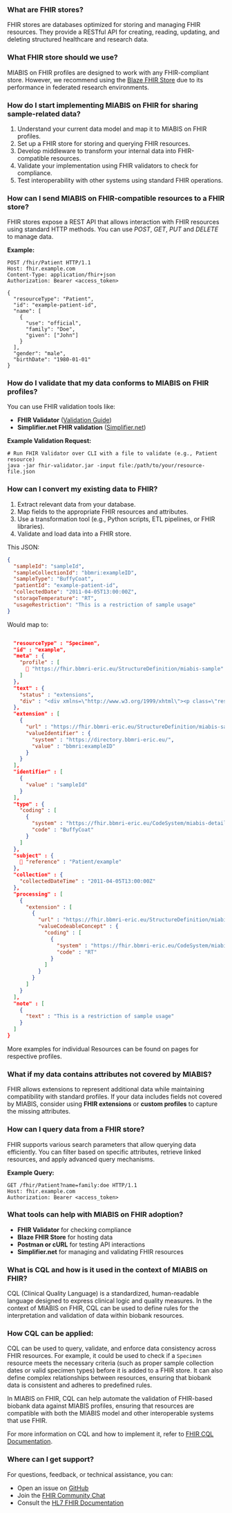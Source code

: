 ### What are FHIR stores?
FHIR stores are databases optimized for storing and managing FHIR resources. They provide a RESTful API for creating, reading, updating, and deleting structured healthcare and research data.

### What FHIR store should we use?
MIABIS on FHIR profiles are designed to work with any FHIR-compliant store. However, we recommend using the [Blaze FHIR Store](https://samply.github.io/blaze/) due to its performance in federated research environments.

### How do I start implementing MIABIS on FHIR for sharing sample-related data?
1. Understand your current data model and map it to MIABIS on FHIR profiles.
2. Set up a FHIR store for storing and querying FHIR resources.
3. Develop middleware to transform your internal data into FHIR-compatible resources.
4. Validate your implementation using FHIR validators to check for compliance.
5. Test interoperability with other systems using standard FHIR operations.

### How can I send MIABIS on FHIR-compatible resources to a FHIR store?
FHIR stores expose a REST API that allows interaction with FHIR resources using standard HTTP methods.
You can use _POST_, _GET_, _PUT_ and _DELETE_ to manage data.

**Example:**  
```shell
POST /fhir/Patient HTTP/1.1
Host: fhir.example.com
Content-Type: application/fhir+json
Authorization: Bearer <access_token>

{
  "resourceType": "Patient",
  "id": "example-patient-id",
  "name": [
    {
      "use": "official",
      "family": "Doe",
      "given": ["John"]
    }
  ],
  "gender": "male",
  "birthDate": "1980-01-01"
}
```

### How do I validate that my data conforms to MIABIS on FHIR profiles?
You can use FHIR validation tools like:
- **FHIR Validator** ([Validation Guide](https://hl7.org/fhir/validation.html))
- **Simplifier.net FHIR validation** ([Simplifier.net](https://simplifier.net))

**Example Validation Request:**  
```shell
# Run FHIR Validator over CLI with a file to validate (e.g., Patient resource)
java -jar fhir-validator.jar -input file:/path/to/your/resource-file.json
```

### How can I convert my existing data to FHIR?
1. Extract relevant data from your database.
2. Map fields to the appropriate FHIR resources and attributes.
3. Use a transformation tool (e.g., Python scripts, ETL pipelines, or FHIR libraries).
4. Validate and load data into a FHIR store.

This JSON:
```json
{
  "sampleId": "sampleId",
  "sampleCollectionId": "bbmri:exampleID",
  "sampleType": "BuffyCoat",
  "patientId": "example-patient-id",
  "collectedDate": "2011-04-05T13:00:00Z",
  "storageTemperature": "RT",
  "usageRestriction": "This is a restriction of sample usage"
}

```
Would map to:
```json

  "resourceType" : "Specimen",
  "id" : "example",
  "meta" : {
    "profile" : [
      🔗 "https://fhir.bbmri-eric.eu/StructureDefinition/miabis-sample"
    ]
  },
  "text" : {
    "status" : "extensions",
    "div" : "<div xmlns=\"http://www.w3.org/1999/xhtml\"><p class=\"res-header-id\"><b>Generated Narrative: Specimen example</b></p><a name=\"example\"> </a><a name=\"hcexample\"> </a><a name=\"example-en-US\"> </a><div style=\"display: inline-block; background-color: #d9e0e7; padding: 6px; margin: 4px; border: 1px solid #8da1b4; border-radius: 5px; line-height: 60%\"><p style=\"margin-bottom: 0px\"/><p style=\"margin-bottom: 0px\">Profile: <a href=\"StructureDefinition-miabis-sample.html\">Sample</a></p></div><p><b>Sample Collection</b>: <code>https://directory.bbmri-eric.eu/</code>/bbmri:exampleID</p><p><b>identifier</b>: sampleId</p><p><b>type</b>: <span title=\"Codes:{https://fhir.bbmri-eric.eu/CodeSystem/miabis-detailed-samply-type-cs BuffyCoat}\">Buffy coat</span></p><p><b>subject</b>: <a href=\"Patient-example.html\">Anonymous Patient Male, DoB: 1980-01-01 ( donorId)</a></p><h3>Collections</h3><table class=\"grid\"><tr><td style=\"display: none\">-</td><td><b>Collected[x]</b></td></tr><tr><td style=\"display: none\">*</td><td>2011-04-05 13:00:00+0000</td></tr></table><h3>Processings</h3><table class=\"grid\"><tr><td style=\"display: none\">-</td><td><b>Extension</b></td></tr><tr><td style=\"display: none\">*</td><td/></tr></table><p><b>note</b>: This is a restriction of sample usage</p></div>"
  },
  "extension" : [
    {
      "url" : "https://fhir.bbmri-eric.eu/StructureDefinition/miabis-sample-collection-extension",
      "valueIdentifier" : {
        "system" : "https://directory.bbmri-eric.eu/",
        "value" : "bbmri:exampleID"
      }
    }
  ],
  "identifier" : [
    {
      "value" : "sampleId"
    }
  ],
  "type" : {
    "coding" : [
      {
        "system" : "https://fhir.bbmri-eric.eu/CodeSystem/miabis-detailed-samply-type-cs",
        "code" : "BuffyCoat"
      }
    ]
  },
  "subject" : {
    🔗 "reference" : "Patient/example"
  },
  "collection" : {
    "collectedDateTime" : "2011-04-05T13:00:00Z"
  },
  "processing" : [
    {
      "extension" : [
        {
          "url" : "https://fhir.bbmri-eric.eu/StructureDefinition/miabis-sample-storage-temperature-extension",
          "valueCodeableConcept" : {
            "coding" : [
              {
                "system" : "https://fhir.bbmri-eric.eu/CodeSystem/miabis-storage-temperature-cs",
                "code" : "RT"
              }
            ]
          }
        }
      ]
    }
  ],
  "note" : [
    {
      "text" : "This is a restriction of sample usage"
    }
  ]
}
```
More examples for individual Resources can be found on pages for respective profiles.

### What if my data contains attributes not covered by MIABIS?
FHIR allows extensions to represent additional data while maintaining compatibility with standard profiles. If your data includes fields not covered by MIABIS, consider using **FHIR extensions** or **custom profiles** to capture the missing attributes.

### How can I query data from a FHIR store?
FHIR supports various search parameters that allow querying data efficiently. You can filter based on specific attributes, retrieve linked resources, and apply advanced query mechanisms.

**Example Query:**  
```shell
GET /fhir/Patient?name=family:doe HTTP/1.1
Host: fhir.example.com
Authorization: Bearer <access_token>

```

### What tools can help with MIABIS on FHIR adoption?
- **FHIR Validator** for checking compliance
- **Blaze FHIR Store** for hosting data
- **Postman or cURL** for testing API interactions
- **Simplifier.net** for managing and validating FHIR resources

### What is CQL and how is it used in the context of MIABIS on FHIR?

CQL (Clinical Quality Language) is a standardized, human-readable language designed to express clinical logic and quality measures. In the context of MIABIS on FHIR, CQL can be used to define rules for the interpretation and validation of data within biobank resources.

### How CQL can be applied:
CQL can be used to query, validate, and enforce data consistency across FHIR resources. For example, it could be used to check if a `Specimen` resource meets the necessary criteria (such as proper sample collection dates or valid specimen types) before it is added to a FHIR store.
It can also define complex relationships between resources, ensuring that biobank data is consistent and adheres to predefined rules.

In MIABIS on FHIR, CQL can help automate the validation of FHIR-based biobank data against MIABIS profiles, ensuring that resources are compatible with both the MIABIS model and other interoperable systems that use FHIR.

For more information on CQL and how to implement it, refer to [FHIR CQL Documentation](https://cql.hl7.org/).


### Where can I get support?
For questions, feedback, or technical assistance, you can:
- Open an issue on [GitHub](https://github.com/BBMRI-cz/miabis-on-fhir)
- Join the [FHIR Community Chat](https://chat.fhir.org/)
- Consult the [HL7 FHIR Documentation](https://hl7.org/fhir/)  

